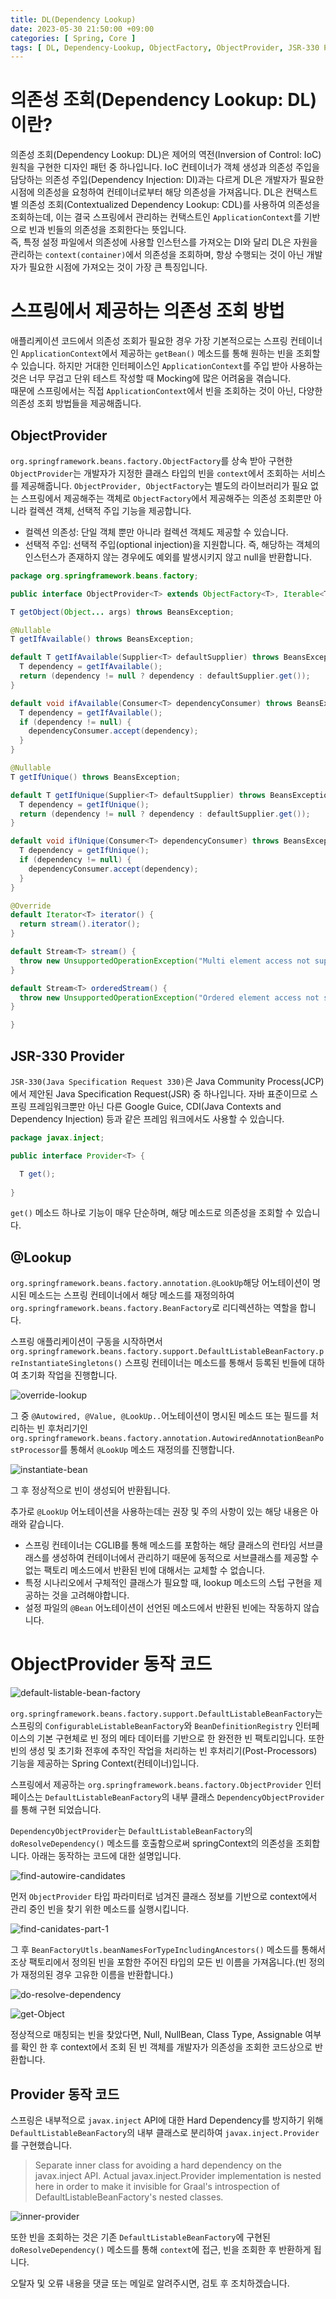 ```yaml
---
title: DL(Dependency Lookup)
date: 2023-05-30 21:50:00 +09:00
categories: [ Spring, Core ]
tags: [ DL, Dependency-Lookup, ObjectFactory, ObjectProvider, JSR-330 Provider ]
---
```


# 의존성 조회(Dependency Lookup: DL)이란?

의존성 조회(Dependency Lookup: DL)은 제어의 역전(Inversion of Control: IoC) 원칙을 구현한 디자인 패턴 중 하나입니다.
IoC 컨테이너가 객체 생성과 의존성 주입을 담당하는 의존성 주입(Dependency Injection: DI)과는 다르게 DL은 개발자가 필요한 시점에 의존성을 요청하여 컨테이너로부터 해당 의존성을 가져옵니다.
DL은 컨택스트별 의존성 조회(Contextualized Dependency Lookup: CDL)를 사용하여 의존성을 조회하는데, 이는 결국 스프링에서 관리하는 컨택스트인 ``ApplicationContext``를
기반으로 빈과 빈들의 의존성을 조회한다는 뜻입니다.  
즉, 특정 설정 파일에서 의존성에 사용할 인스턴스를 가져오는 DI와 달리 DL은 자원을 관리하는 ``context(container)``에서 의존성을 조회하며, 항상 수행되는 것이 아닌 개발자가 필요한 시점에
가져오는 것이 가장 큰 특징입니다.

# 스프링에서 제공하는 의존성 조회 방법

애플리케이션 코드에서 의존성 조회가 필요한 경우 가장 기본적으로는 스프링 컨테이너인 ``ApplicationContext``에서 제공하는 ``getBean()`` 메소드를 통해 원하는 빈을 조회할 수 있습니다.
하지만 거대한 인터페이스인 ``ApplicationContext``를 주입 받아 사용하는 것은 너무 무겁고 단위 테스트 작성할 때 Mocking에 많은 어려움을 겪습니다.  
때문에 스프링에서는 직접 ``ApplicationContext``에서 빈을 조회하는 것이 아닌, 다양한 의존성 조회 방법들을 제공해줍니다.

## ObjectProvider

``org.springframework.beans.factory.ObjectFactory``를 상속 받아 구현한 ``ObjectProvider``는 개발자가 지정한 클래스 타입의 빈을 ``context``에서
조회하는 서비스를 제공해줍니다.
``ObjectProvider, ObjectFactory``는 별도의 라이브러리가 필요 없는 스프링에서 제공해주는 객체로 ``ObjectFactory``에서 제공해주는 의존성 조회뿐만 아니라 컬렉션 객체, 선택적
주입 기능을 제공합니다.

- 컬렉션 의존성: 단일 객체 뿐만 아니라 컬렉션 객체도 제공할 수 있습니다.
- 선택적 주입: 선택적 주입(optional injection)을 지원합니다. 즉, 해당하는 객체의 인스턴스가 존재하지 않는 경우에도 예외를 발생시키지 않고 null을 반환합니다.

```java
package org.springframework.beans.factory;

public interface ObjectProvider<T> extends ObjectFactory<T>, Iterable<T> {

T getObject(Object... args) throws BeansException;

@Nullable
T getIfAvailable() throws BeansException;

default T getIfAvailable(Supplier<T> defaultSupplier) throws BeansException {
  T dependency = getIfAvailable();
  return (dependency != null ? dependency : defaultSupplier.get());
}

default void ifAvailable(Consumer<T> dependencyConsumer) throws BeansException {
  T dependency = getIfAvailable();
  if (dependency != null) {
    dependencyConsumer.accept(dependency);
  }
}

@Nullable
T getIfUnique() throws BeansException;

default T getIfUnique(Supplier<T> defaultSupplier) throws BeansException {
  T dependency = getIfUnique();
  return (dependency != null ? dependency : defaultSupplier.get());
}

default void ifUnique(Consumer<T> dependencyConsumer) throws BeansException {
  T dependency = getIfUnique();
  if (dependency != null) {
    dependencyConsumer.accept(dependency);
  }
}

@Override
default Iterator<T> iterator() {
  return stream().iterator();
}

default Stream<T> stream() {
  throw new UnsupportedOperationException("Multi element access not supported");
}

default Stream<T> orderedStream() {
  throw new UnsupportedOperationException("Ordered element access not supported");
}

}
```

## JSR-330 Provider

``JSR-330(Java Specification Request 330)``은 Java Community Process(JCP)에서 제안된 Java Specification Request(JSR) 중 하나입니다.
자바 표준이므로 스프링 프레임워크뿐만 아닌 다른 Google Guice, CDI(Java Contexts and Dependency Injection) 등과 같은 프레임 워크에서도 사용할 수 있습니다.

```java
package javax.inject;

public interface Provider<T> {

  T get();
  
}
```  

``get()`` 메소드 하나로 기능이 매우 단순하며, 해당 메소드로 의존성을 조회할 수 있습니다.

## @Lookup

``org.springframework.beans.factory.annotation.@LookUp``해당 어노테이션이 명시된 메소드는 스프링 컨테이너에서 해당 메소드를 재정의하여 ``org.springframework.beans.factory.BeanFactory``로 리디렉션하는 역할을 합니다.

스프링 애플리케이션이 구동을 시작하면서 ``org.springframework.beans.factory.support.DefaultListableBeanFactory.preInstantiateSingletons()`` 스프링 컨테이너는 메소드를 통해서 등록된 빈들에 대하여 초기화 작업을 진행합니다. 

![override-lookup](/assets/img/spring/core/dependency-lookup/override-lookup.png)  

그 중 ``@Autowired, @Value, @LookUp..``어노테이션이 명시된 메소드 또는 필드를 처리하는 빈 후처리기인 ``org.springframework.beans.factory.annotation.AutowiredAnnotationBeanPostProcessor``를 통해서 ``@LookUp`` 메소드 재정의를 진행합니다. 

![instantiate-bean](/assets/img/spring/core/dependency-lookup/instantiate-bean.png)  

그 후 정상적으로 빈이 생성되어 반환됩니다. 

추가로 ``@LookUp`` 어노테이션을 사용하는데는 권장 및 주의 사항이 있는 해당 내용은 아래와 같습니다.  
- 스프링 컨테이너는 CGLIB를 통해 메소드를 포함하는 해당 클래스의 런타임 서브클래스를 생성하여 컨테이너에서 관리하기 때문에 동적으로 서브클래스를 제공할 수 없는 팩토리 메소드에서 반환된 빈에 대해서는 교체할 수 없습니다.
- 특정 시나리오에서 구체적인 클래스가 필요할 때, lookup 메소드의 스텁 구현을 제공하는 것을 고려해야합니다. 
- 설정 파일의 ``@Bean`` 어노테이션이 선언된 메소드에서 반환된 빈에는 작동하지 않습니다. 

# ObjectProvider 동작 코드

![default-listable-bean-factory](/assets/img/spring/core/dependency-lookup/default-listable-bean-factory.png)  

``org.springframework.beans.factory.support.DefaultListableBeanFactory``는 스프링의 ``ConfigurableListableBeanFactory``와 ``BeanDefinitionRegistry`` 인터페이스의 기본 구현체로 빈 정의 메타 데이터를 기반으로 한 완전한 빈 팩토리입니다. 
또한 빈의 생성 및 초기화 전후에 추작인 작업을 처리하는 빈 후처리기(Post-Processors) 기능을 제공하는 Spring Context(컨테이너)입니다. 

스프링에서 제공하는 ``org.springframework.beans.factory.ObjectProvider`` 인터페이스는 ``DefaultListableBeanFactory``의 내부 클래스 ``DependencyObjectProvider``를 통해 구현 되었습니다. 

``DependencyObjectProvider``는 ``DefaultListableBeanFactory``의 ``doResolveDependency()`` 메소드를 호출함으로써 springContext의 의존성을 조회합니다. 
아래는 동작하는 코드에 대한 설명입니다. 

![find-autowire-candidates](/assets/img/spring/core/dependency-lookup/find-autowire-candidates.png)  

먼저 ``ObjectProvider`` 타입 파라미터로 넘겨진 클래스 정보를 기반으로 context에서 관리 중인 빈을 찾기 위한 메소드를 실행시킵니다.    

![find-canidates-part-1](/assets/img/spring/core/dependency-lookup/find-canidates-part-1.png)    

그 후 ``BeanFactoryUtls.beanNamesForTypeIncludingAncestors()`` 메소드를 통해서 조상 팩토리에서 정의된 빈을 포함한 주어진 타입의 모든 빈 이름을 가져옵니다.(빈 정의가 재정의된 경우 고유한 이름을 반환합니다.)  

![do-resolve-dependency](/assets/img/spring/core/dependency-lookup/do-resolve-dependency.png)  

![get-Object](/assets/img/spring/core/dependency-lookup/get-Object.png)

정상적으로 매칭되는 빈을 찾았다면, Null, NullBean, Class Type, Assignable 여부를 확인 한 후 context에서 조회 된 빈 객체를 개발자가 의존성을 조회한 코드상으로 반환합니다.     

## Provider 동작 코드 

스프링은 내부적으로  ``javax.inject`` API에 대한 Hard Dependency를 방지하기 위해 ``DefaultListableBeanFactory``의 내부 클래스로 분리하여 ``javax.inject.Provider``를 구현했습니다. 

> Separate inner class for avoiding a hard dependency on the javax.inject API. 
> Actual javax.inject.Provider implementation is nested here in order to make it invisible for Graal's introspection of DefaultListableBeanFactory's nested classes.  
 
![inner-provider](/assets/img/spring/core/dependency-lookup/inner-provider.png)   

또한 빈을 조회하는 것은 기존 ``DefaultListableBeanFactory``에 구현된 ``doResolveDependency()`` 메소드를 통해 ``context``에 접근, 빈을 조회한 후 반환하게 됩니다.   

오탈자 및 오류 내용을 댓글 또는 메일로 알려주시면, 검토 후 조치하겠습니다.
